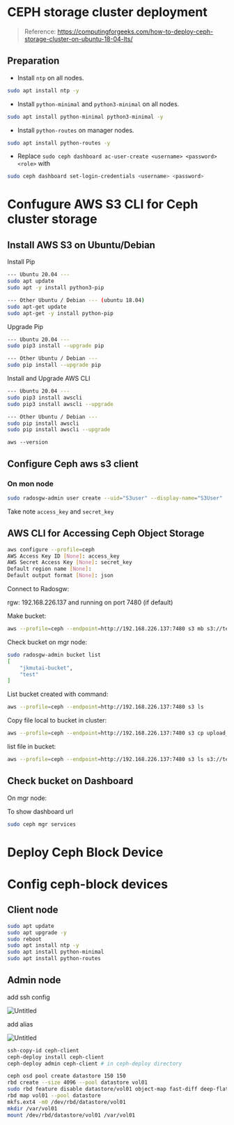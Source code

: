 # CEPH storage cluster deployment
> Reference: https://computingforgeeks.com/how-to-deploy-ceph-storage-cluster-on-ubuntu-18-04-lts/






## Preparation
- Install `ntp` on all nodes.
```sh
sudo apt install ntp -y
```
- Install `python-minimal` and `python3-minimal` on all nodes.
```sh
sudo apt install python-minimal python3-minimal -y
```

- Install `python-routes` on manager nodes.
```sh
sudo apt install python-routes -y
```

- Replace `sudo ceph dashboard ac-user-create <username> <password> <role>` with
```sh
sudo ceph dashboard set-login-credentials <username> <password>
```

# Confugure AWS S3 CLI for Ceph cluster storage

## Install AWS S3 on Ubuntu/Debian

Install Pip

```bash
--- Ubuntu 20.04 ---
sudo apt update
sudo apt -y install python3-pip

--- Other Ubuntu / Debian --- (ubuntu 18.04)
sudo apt-get update
sudo apt-get -y install python-pip
```
Upgrade Pip

```bash
--- Ubuntu 20.04 ---
sudo pip3 install --upgrade pip

--- Other Ubuntu / Debian ---
sudo pip install --upgrade pip
```

Install and Upgrade AWS CLI

```bash
--- Ubuntu 20.04 ---
sudo pip3 install awscli
sudo pip3 install awscli --upgrade

--- Other Ubuntu / Debian ---
sudo pip install awscli
sudo pip install awscli --upgrade
```

```
aws --version
```

## Configure Ceph aws s3 client

### On mon node

```bash
sudo radosgw-admin user create --uid="S3user" --display-name="S3User"
```

Take note `access_key` and `secret_key`

## AWS CLI for Accessing Ceph Object Storage


```bash
aws configure --profile=ceph 
AWS Access Key ID [None]: access_key
AWS Secret Access Key [None]: secret_key
Default region name [None]:
Default output format [None]: json
```
Connect to Radosgw:

rgw: 192.168.226.137 and running on port 7480 (if default)

Make bucket: 

```bash
aws --profile=ceph --endpoint=http://192.168.226.137:7480 s3 mb s3://test
```

Check bucket on mgr node:

```bash
sudo radosgw-admin bucket list
[
    "jkmutai-bucket",
    "test"
]
```

List bucket created with command:

```bash
aws --profile=ceph --endpoint=http://192.168.226.137:7480 s3 ls
```

Copy file local to bucket in cluster:

```bash
aws --profile=ceph --endpoint=http://192.168.226.137:7480 s3 cp upload_file.txt s3://test/
```

list file in bucket:

```bash
aws --profile=ceph --endpoint=http://192.168.226.137:7480 s3 ls s3://test/
```

## Check bucket on Dashboard

On mgr node:

To show dashboard url

```bash
sudo ceph mgr services
```
# Deploy Ceph Block Device

# Config ceph-block devices

## Client node

```bash
sudo apt update
sudo apt upgrade -y
sudo reboot 
sudo apt install ntp -y
sudo apt install python-minimal
sudo apt install python-routes
```

## Admin node

add ssh config

![Untitled](https://s3-us-west-2.amazonaws.com/secure.notion-static.com/4611284c-986b-4e7f-b9bf-f943c5a00a6c/Untitled.png)

add alias

![Untitled](https://s3-us-west-2.amazonaws.com/secure.notion-static.com/6fc103e9-f437-42ef-bd27-8387bb6b22c9/Untitled.png)

```bash
ssh-copy-id ceph-client
ceph-deploy install ceph-client
ceph-deploy admin ceph-client # in ceph-deploy directory
```

```bash
ceph osd pool create datastore 150 150 
rbd create --size 4096 --pool datastore vol01
sudo rbd feature disable datastore/vol01 object-map fast-diff deep-flatten # disable any features that are unsupported by the kernel before map
rbd map vol01 --pool datastore
mkfs.ext4 -m0 /dev/rbd/datastore/vol01
mkdir /var/vol01
mount /dev/rbd/datastore/vol01 /var/vol01
```
